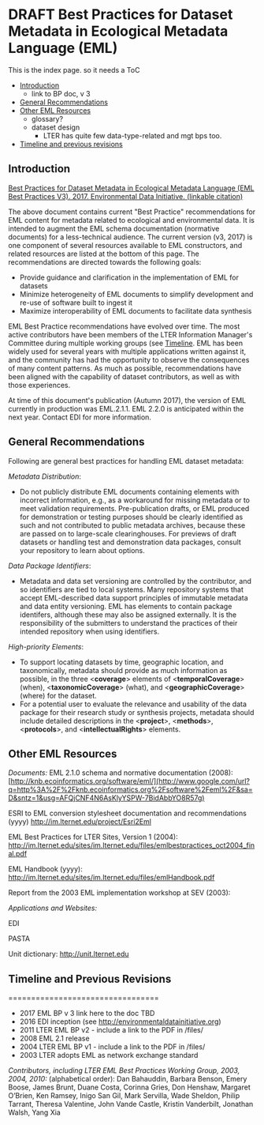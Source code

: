 # DRAFT Best Practices for Dataset Metadata in Ecological Metadata Language (EML)

This is the index page. so it needs a ToC
* [Introduction](#introduction)
    * link to BP doc, v 3
* [General Recommendations](#general-recommendations)
* [Other EML Resources](#other-resources)
    *  glossary?
    *  dataset design
        * LTER has quite few data-type-related and mgt bps too.   
*  [Timeline and previous revisions](#timeline)


## <a name="introduction"></a>Introduction

[Best Practices for Dataset Metadata in Ecological Metadata Language (EML Best Practices V3). 2017. Environmental Data Initiative. (linkable citation)](http://link/here.)

The above document contains current "Best Practice" recommendations for EML content for metadata related to ecological and environmental data. It is intended to augment the EML schema documentation (normative documents) for a less-technical audience. The current version (v3, 2017) is one component of several resources available to EML constructors, and related resources are listed at the bottom of this page. The recommendations are directed towards the following goals:
- Provide guidance and clarification in the implementation of EML for datasets
- Minimize heterogeneity of EML documents to simplify development and re-use of software built to ingest it
- Maximize interoperability of EML documents to facilitate data synthesis

EML Best Practice recommendations have evolved over time. The most active contributors have been members of the LTER Information Manager's Committee during multiple working groups (see [Timeline](#timeline). EML has been widely used for several years with multiple applications written against it, and the community has had the opportunity to observe the consequences of many content patterns. As much as possible, recommendations have been aligned with the capability of dataset contributors, as well as with those experiences. 

At time of this document's publication (Autumn 2017), the version of EML currently in production was EML.2.1.1. EML 2.2.0 is anticipated within the next year. Contact <a mailto="info@environmentalDataInitiative.org">EDI</a> for more information.

## <a name="generalrecommendations">General Recommendations

Following are general best practices for handling EML dataset metadata:

*Metadata Distribution*: 
* Do not publicly distribute EML documents containing elements with incorrect information, e.g., as a workaround for missing metadata or to meet validation requirements. Pre-publication drafts, or EML produced for demonstration or testing purposes should be clearly identified as such and not contributed to public metadata archives, because these are passed on to large-scale clearinghouses. For previews of draft datasets or handling test and demonstration data packages, consult your repository to learn about options.

*Data Package Identifiers*: 
* Metadata and data set versioning are controlled by the contributor, and so identifiers are tied to local systems. Many repository systems that accept EML-described data support principles of immutable metadata and data entity versioning.  EML has elements to contain package identifers, although these may also be assigned externally. It is the responsibility of the submitters to understand the practices of their intended repository when using identifiers.

*High-priority Elements*: 
* To support locating datasets by time, geographic location, and taxonomically, metadata should provide as much information as possible, in the three &lt;**coverage**&gt; elements of &lt;**temporalCoverage**&gt; (when), &lt;**taxonomicCoverage**&gt; (what), and &lt;**geographicCoverage**&gt; (where) for the dataset.
* For a potential user to evaluate the relevance and usability of the data package for their research study or synthesis projects, metadata should include detailed descriptions in the &lt;**project**&gt;, &lt;**methods**&gt;, &lt;**protocols**&gt;, and &lt;**intellectualRights**&gt; elements.


## <a name="other-resources">Other EML Resources

*Documents:*
EML 2.1.0 schema and normative documentation (2008):
[http://knb.ecoinformatics.org/software/eml/](http://www.google.com/url?q=http%3A%2F%2Fknb.ecoinformatics.org%2Fsoftware%2Feml%2F&sa=D&sntz=1&usg=AFQjCNF4N6AsKlyYSPW-7BidAbbYO8R57g)

ESRI to EML conversion stylesheet documentation and recommendations (yyyy)
<http://im.lternet.edu/project/Esri2Eml>

EML Best Practices for LTER Sites, Version 1 (2004):
<http://im.lternet.edu/sites/im.lternet.edu/files/emlbestpractices_oct2004_final.pdf>

EML Handbook (yyyy):
<http://im.lternet.edu/sites/im.lternet.edu/files/emlHandbook.pdf>

Report from the 2003 EML implementation workshop at SEV (2003):

*Applications and Websites:*

EDI

PASTA
 
Unit dictionary: <http://unit.lternet.edu>



## <a name="timeline">Timeline and Previous Revisions
=================================
* 2017 EML BP v 3 link here to the doc TBD
* 2016 EDI inception (see http://environmentaldatainitiative.org)
* 2011 LTER EML BP v2 - include a link to the PDF in /files/
* 2008 EML 2.1 release
* 2004 LTER EML BP v1 - include a link to the PDF in /files/
* 2003 LTER adopts EML as network exchange standard

*Contributors, including LTER EML Best Practices Working Group, 2003, 2004, 2010:* 
(alphabetical order): 
Dan Bahauddin, Barbara Benson, Emery Boose, James Brunt, Duane Costa, Corinna Gries, Don Henshaw, Margaret O’Brien, Ken Ramsey, Inigo San Gil, Mark Servilla, Wade Sheldon, Philip Tarrant, Theresa Valentine, John Vande Castle, Kristin Vanderbilt, Jonathan Walsh, Yang Xia 



